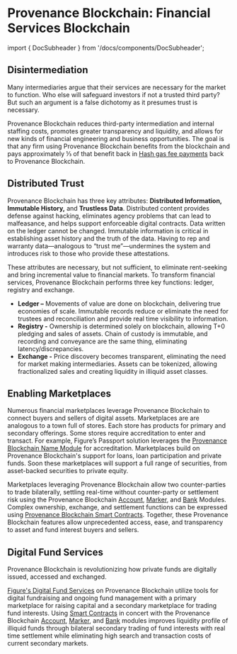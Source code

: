 # Provenance Blockchain: Financial Services Blockchain

import { DocSubheader } from '/docs/components/DocSubheader';

<DocSubheader text="Provenance Blockchain provides the foundation to build marketplaces and exchanges for buyers and sellers of digital assets." />

## Disintermediation

Many intermediaries argue that their services are necessary for the market to function. Who else will safeguard investors if not a trusted third party? But such an argument is a false dichotomy as it presumes trust is necessary.

Provenance Blockchain reduces third-party intermediation and internal staffing costs, promotes greater transparency and liquidity, and allows for new kinds of financial engineering and business opportunities. The goal is that any firm using Provenance Blockchain benefits from the blockchain and pays approximately ⅓ of that benefit back in [Hash gas fee payments](../../contributing/adr/300-core-concepts/301-hash.md) back to Provenance Blockchain.

## Distributed Trust

Provenance Blockchain has three key attributes: **Distributed Information, Immutable History,** and **Trustless Data**. Distributed content provides defense against hacking, eliminates agency problems that can lead to malfeasance, and helps support enforceable digital contracts. Data written on the ledger cannot be changed. Immutable information is critical in establishing asset history and the truth of the data. Having to rep and warranty data—analogous to “trust me”—undermines the system and introduces risk to those who provide these attestations.

These attributes are necessary, but not sufficient, to eliminate rent-seeking and bring incremental value to financial markets. To transform financial services, Provenance Blockchain performs three key functions: ledger, registry and exchange.

- **Ledger –** Movements of value are done on blockchain, delivering true economies of scale. Immutable records reduce or eliminate the need for trustees and reconciliation and provide real time visibility to information.
- **Registry -** Ownership is determined solely on blockchain, allowing T+0 pledging and sales of assets. Chain of custody is immutable, and recording and conveyance are the same thing, eliminating latency/discrepancies.
- **Exchange -** Price discovery becomes transparent, eliminating the need for market making intermediaries. Assets can be tokenized, allowing fractionalized sales and creating liquidity in illiquid asset classes.

## Enabling Marketplaces

Numerous financial marketplaces leverage Provenance Blockchain to connect buyers and sellers of digital assets. Marketplaces are are analogous to a town full of stores. Each store has products for primary and secondary offerings. Some stores require accreditation to enter and transact. For example, Figure’s Passport solution leverages the [Provenance Blockchain Name Module](../../modules/name-module.md) for accreditation. Marketplaces build on Provenance Blockchain's support for loans, loan participation and private funds. Soon these marketplaces will support a full range of securities, from asset-backed securities to private equity.

Marketplaces leveraging Provenance Blockchain allow two counter-parties to trade bilaterally, settling real-time without counter-party or settlement risk using the Provenance Blockchain [Account](../../modules/inherited-modules.md), [Marker](../../modules/marker-module.md), and [Bank](../../modules/inherited-modules.md) Modules. Complex ownership, exchange, and settlement functions can be expressed using [Provenance Blockchain Smart Contracts](../../modules/provwasm-smart-contracts.md). Together, these Provenance Blockchain features allow unprecedented access, ease, and transparency to asset and fund interest buyers and sellers.

## Digital Fund Services

Provenance Blockchain is revolutionizing how private funds are digitally issued, accessed and exchanged.

[Figure's Digital Fund Services](https://provenance.io/#digital-fund-services) on Provenance Blockchain utilize tools for digital fundraising and ongoing fund management with a primary marketplace for raising capital and a secondary marketplace for trading fund interests. Using [Smart Contracts](../../modules/provwasm-smart-contracts.md) in concert with the Provenance Blockchain [Account](../../modules/inherited-modules.md), [Marker](../../modules/marker-module.md), and [Bank](../../modules/inherited-modules.md) modules improves liquidity profile of illiquid funds through bilateral secondary trading of fund interests with real time settlement while eliminating high search and transaction costs of current secondary markets.

